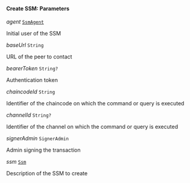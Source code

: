 

#### Create SSM: Parameters  
  
<article>

*agent* [`SsmAgent`](/docs/chaincode-dsl-agent--page#ssmagent) 

Initial user of the SSM

</article>
<article>

*baseUrl* `String` 

URL of the peer to contact

</article>
<article>

*bearerToken* `String?` 

Authentication token

</article>
<article>

*chaincodeId* `String` 

Identifier of the chaincode on which the command or query is executed

</article>
<article>

*channelId* `String?` 

Identifier of the channel on which the command or query is executed

</article>
<article>

*signerAdmin* `SignerAdmin` 

Admin signing the transaction

</article>
<article>

*ssm* [`Ssm`](#ssm) 

Description of the SSM to create

</article>

